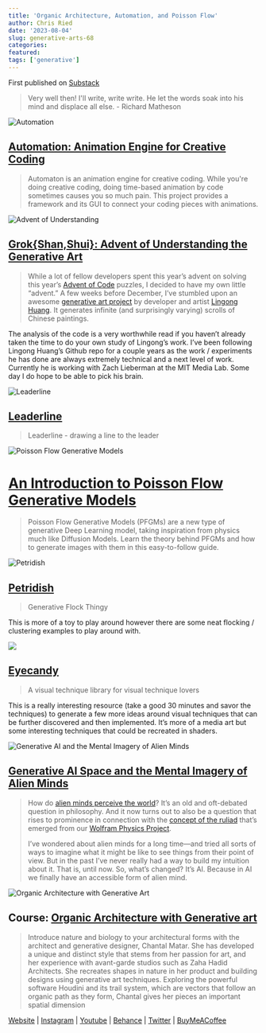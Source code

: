 ```yaml
---
title: 'Organic Architecture, Automation, and Poisson Flow'
author: Chris Ried
date: '2023-08-04'
slug: generative-arts-68
categories: 
featured: 
tags: ['generative']
---
```


First published on [Substack](https://open.substack.com/pub/generative/p/organic-architecture-automation-and?r=58kr3&utm_campaign=post&utm_medium=web)

> Very well then! I'll write, write write. He let the words soak into his mind and displace all else. - Richard Matheson
> 

![Automation](68-1.png)

## [Automation: Animation Engine for Creative Coding](https://github.com/0b5vr/automaton)

> Automaton is an animation engine for creative coding. While you're doing creative coding, doing time-based animation by code sometimes causes you so much pain. This project provides a framework and its GUI to connect your coding pieces with animations.
> 

![Advent of Understanding](68-2.png)

## [Grok{Shan,Shui}: Advent of Understanding the Generative Art](https://zverok.space/blog/2021-12-28-grok-shan-shui.html)

> While a lot of fellow developers spent this year’s advent on solving this year’s [Advent of Code](https://adventofcode.com/) puzzles, I decided to have my own little “advent.” A few weeks before December, I’ve stumbled upon an awesome [generative art project](https://github.com/LingDong-/shan-shui-inf) by developer and artist [Lingong Huang](https://github.com/LingDong-). It generates infinite (and surprisingly varying) scrolls of Chinese paintings.
> 

The analysis of the code is a very worthwhile read if you haven’t already taken the time to do your own study of Lingong’s work.  I’ve been following Lingong Huang’s Github repo for a couple years as the work / experiments he has done are always extremely technical and a next level of work. Currently he is working with Zach Lieberman at the MIT Media Lab. Some day I do hope to be able to pick his brain. 

![Leaderline](68-3.png)

## [Leaderline](https://anseki.github.io/leader-line/)

> Leaderline - drawing a line to the leader


![Poisson Flow Generative Models](68-4.png)

# **[An Introduction to Poisson Flow Generative Models](https://www.assemblyai.com/blog/an-introduction-to-poisson-flow-generative-models/)**

> Poisson Flow Generative Models (PFGMs) are a new type of generative Deep Learning model, taking inspiration from physics much like Diffusion Models. Learn the theory behind PFGMs and how to generate images with them in this easy-to-follow guide.
> 

![Petridish](68-5.png)
## [Petridish](https://jozefm.dev/petridish/)

> Generative Flock Thingy
> 

This is more of a toy to play around however there are some neat flocking / clustering examples to play around with. 

![](68-6.png)
## **[Eyecandy](https://eycndy.co/)**

> A visual technique library for visual technique lovers
> 

This is a really interesting resource (take a good 30 minutes and savor the techniques) to generate a few more ideas around visual techniques that can be further discovered and then implemented. It’s more of a media art but some interesting techniques that could be recreated in shaders.

![Generative AI and the Mental Imagery of Alien Minds](68-7.png)

## [Generative AI Space and the Mental Imagery of Alien Minds](https://writings.stephenwolfram.com/2023/07/generative-aia-space-and-the-mental-imagery-of-alien-minds/)

> How do [alien minds perceive the world](https://writings.stephenwolfram.com/category/language-and-communication/)? It’s an old and oft-debated question in philosophy. And it now turns out to also be a question that rises to prominence in connection with the [concept of the ruliad](https://writings.stephenwolfram.com/2021/11/the-concept-of-the-ruliad/) that’s emerged from our [Wolfram Physics Project](https://www.wolframphysics.org/).
> 
> 
> I’ve wondered about alien minds for a long time—and tried all sorts of ways to imagine what it might be like to see things from their point of view. But in the past I’ve never really had a way to build my intuition about it. That is, until now. So, what’s changed? It’s AI. Because in AI we finally have an accessible form of alien mind.
> 

![Organic Architecture with Generative Art](68-8.png)

## Course: **[Organic Architecture with Generative art](https://www.domestika.org/en/courses/4131-organic-architecture-with-generative-art)**

> Introduce nature and biology to your architectural forms with the architect and generative designer, Chantal Matar. She has developed a unique and distinct style that stems from her passion for art, and her experience with avant-garde studios such as Zaha Hadid Architects. She recreates shapes in nature in her product and building designs using generative art techniques. Exploring the powerful software Houdini and its trail system, which are vectors that follow an organic path as they form, Chantal gives her pieces an important spatial dimension


[Website](https://www.generativecollective.com/) |  [Instagram](https://www.instagram.com/generate.collective/) | [Youtube](https://www.youtube.com/channel/UCBOYyqA-mqyoTSJ8pO9sQiA) | [Behance](https://www.behance.net/generatecoll) | [Twitter](https://twitter.com/generatecoll) | [BuyMeACoffee](https://www.buymeacoffee.com/generatecoll)
